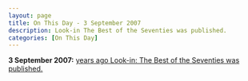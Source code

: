 ```yaml
---
layout: page
title: On This Day - 3 September 2007
description: Look-in The Best of the Seventies was published.
categories: [On This Day]
---
```


**3 September 2007:**
[<span id="age1"></span> years ago Look-in: The Best of the Seventies was published.](/books/look-in/2007/09/03/look-in-the-best-of-the-seventies.html)

<!-- Script for calculating number of years ago -->
<script>
var dob = '20070903';
var year = Number(dob.substr(0, 4));
var month = Number(dob.substr(4, 2)) - 1;
var day = Number(dob.substr(6, 2));
var today = new Date();
var age1 = today.getFullYear() - year;
if (today.getMonth() < month || (today.getMonth() == month && today.getDate() < day)) {
age1--;
}
document.getElementById("age1").innerHTML=age1;
</script>

